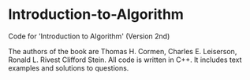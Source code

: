 # Introduction-to-Algorithm
Code for 'Introduction to Algorithm' (Version 2nd)

The authors of the book are Thomas H. Cormen, Charles E. Leiserson, Ronald L. Rivest Clifford Stein.
All code is written in C++. It includes text examples and solutions to questions.
